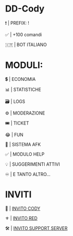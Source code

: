 # DD-Cody
:exclamation: | PREFIX: !

:white_check_mark: | +100 comandi

🇮🇹 | BOT ITALIANO

# MODULI:

:heavy_dollar_sign: | ECONOMIA

:bar_chart: | STATISTICHE

🗃️ | LOGS

:gear: | MODERAZIONE

:tickets: | TICKET

:joy: | FUN

:night_with_stars: | SISTEMA AFK

:white_check_mark: | MODULO HELP

:bulb: | SUGGERIMENTI ATTIVI

:infinity: | E TANTO ALTRO...


# INVITI

🔰 | [INVITO CODY](https://discordapp.com/oauth2/authorize?client_id=705720271364947998&scope=bot&permissions=2146958847) 

⚜️ | [INVITO RED](https://discord.gg/s7ccsuT)

🛠️ | [INVITO SUPPORT SERVER](https://discord.gg/K2q8PFg) 
